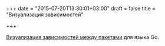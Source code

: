 +++
date = "2015-07-20T13:30:01+03:00"
draft = false
title = "Визуализация зависимостей"

+++

<p><a href="http://anvaka.github.io/pm/#/galaxy/gosearch?l=1">Визуализация зависимостей между пакетами</a> для языка Go.</p>

